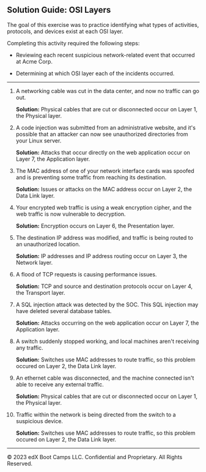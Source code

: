 ## Solution Guide: OSI Layers

The goal of this exercise was to practice identifying what types of activities, protocols, and devices exist at each OSI layer.   

Completing this activity required the following steps:

   - Reviewing each recent suspicious network-related event that occurred at Acme Corp.

   - Determining at which OSI layer each of the incidents occurred.

--- 

1. A networking cable was cut in the data center, and now no traffic can go out.

   **Solution:**  Physical cables that are cut or disconnected occur on Layer 1, the Physical layer.

2. A code injection was submitted from an administrative website, and it's possible that an attacker can now see unauthorized directories from your Linux server.

   **Solution:**  Attacks that occur directly on the web application occur on Layer 7, the Application layer.

3. The MAC address of one of your network interface cards was spoofed and is preventing some traffic from reaching its destination.

   **Solution:**   Issues or attacks on the MAC address occur on Layer 2, the Data Link layer.

4. Your encrypted web traffic is using a weak encryption cipher, and the web traffic is now vulnerable to decryption.

   **Solution:**  Encryption occurs on Layer 6, the Presentation layer. 

5. The destination IP address was modified, and traffic is being routed to an unauthorized location.

   **Solution:** IP addresses and IP address routing occur on Layer 3, the Network layer.

6. A flood of TCP requests is causing performance issues.

   **Solution:** TCP and source and destination protocols occur on Layer 4, the Transport layer.

7. A SQL injection attack was detected by the SOC. This SQL injection may have deleted several database tables.

   **Solution:** Attacks occurring on the web application occur on Layer 7, the Application layer.

8. A switch suddenly stopped working, and local machines aren't receiving any traffic.

   **Solution:** Switches use MAC addresses to route traffic, so this problem occured on Layer 2, the Data Link layer. 

9. An ethernet cable was disconnected, and the machine connected isn't able to receive any external traffic.

   **Solution:** Physical cables that are cut or disconnected occur on Layer 1, the Physical layer.

10. Traffic within the network is being directed from the switch to a suspicious device.

    **Solution:** Switches use MAC addresses to route traffic, so this problem occured on Layer 2, the Data Link layer. 

--- 
&copy; 2023 edX Boot Camps LLC. Confidential and Proprietary. All Rights Reserved.